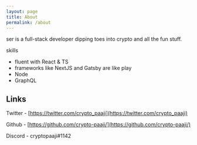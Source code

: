 ```yaml
---
layout: page
title: About
permalink: /about
---
```


ser is a full-stack developer dipping toes into crypto and all the fun stuff.

skills
- fluent with React & TS
- frameworks like NextJS and Gatsby are like play
- Node
- GraphQL

## Links

Twitter - [https://twitter.com/crypto_paaji](https://twitter.com/crypto_paaji)

Github - [https://github.com/crypto-paaji/](https://github.com/crypto-paaji/)

Discord - cryptopaaji#1142